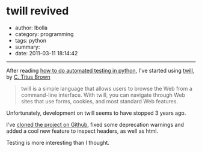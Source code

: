 # twill revived

- author: lbolla
- category: programming
- tags: python
- summary: 
- date: 2011-03-11 18:14:42

----------------

After reading [how to do automated testing in python][1], I've started using
[twill][2], by [C. Titus Brown][3]

> twill is a simple language that allows users to browse the Web from a
> command-line interface. With twill, you can navigate through Web sites that
> use forms, cookies, and most standard Web features.

Unfortunately, development on twill seems to have stopped 3 years ago.

I've [cloned the project on Github][4], fixed some deprecation warnings and
added a cool new feature to inspect headers, as well as html.

Testing is more interesting than I thought.

   [1]: https://docs.google.com/viewer?url=http://adam.therobots.org/talks/testing.pdf
   [2]: http://twill.idyll.org/
   [3]: mailto:titus@idyll.org
   [4]: http://github.com/lbolla/twill
